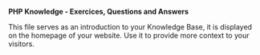 **PHP Knowledge - Exercices, Questions and Answers**



This file serves as an introduction to your Knowledge Base, it is displayed on the homepage of your website. Use it to provide more context to your visitors.





